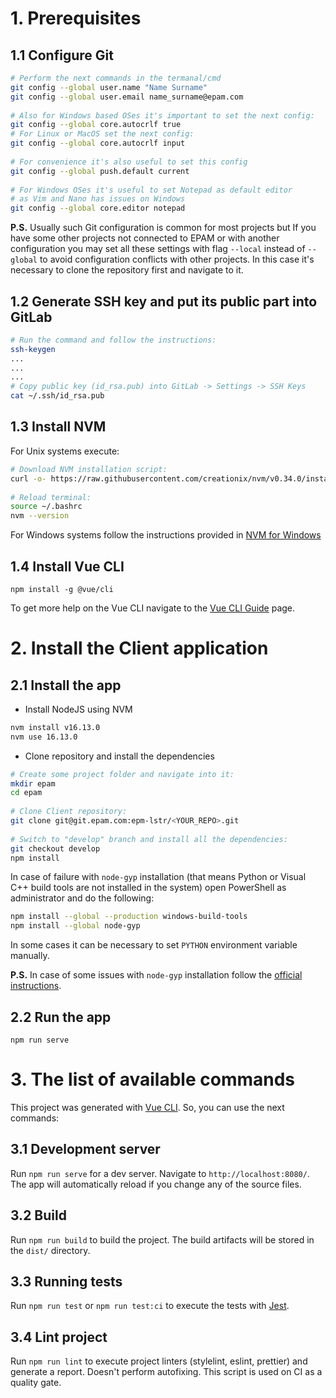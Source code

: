 # 1. Prerequisites
## 1.1 Configure Git

```bash
# Perform the next commands in the termanal/cmd
git config --global user.name "Name Surname"
git config --global user.email name_surname@epam.com
 
# Also for Windows based OSes it's important to set the next config:
git config --global core.autocrlf true
# For Linux or MacOS set the next config:
git config --global core.autocrlf input
 
# For convenience it's also useful to set this config
git config --global push.default current
 
# For Windows OSes it's useful to set Notepad as default editor
# as Vim and Nano has issues on Windows
git config --global core.editor notepad
```

**P.S.** Usually such Git configuration is common for most projects but If you have some other projects not connected to EPAM or with another configuration you may set all these settings with flag `--local` instead of `--global` to avoid configuration conflicts with other projects. In this case it's necessary to clone the repository first and navigate to it.

## 1.2 Generate SSH key and put its public part into GitLab

```bash
# Run the command and follow the instructions:
ssh-keygen
...
...
...
# Copy public key (id_rsa.pub) into GitLab -> Settings -> SSH Keys
cat ~/.ssh/id_rsa.pub
```


## 1.3 Install NVM

For Unix systems execute:

```bash
# Download NVM installation script:
curl -o- https://raw.githubusercontent.com/creationix/nvm/v0.34.0/install.sh | bash
 
# Reload terminal:
source ~/.bashrc
nvm --version
```
For Windows systems follow the instructions provided in [NVM for Windows](https://github.com/coreybutler/nvm-windows)

## 1.4 Install Vue CLI

```
npm install -g @vue/cli
```
To get more help on the Vue CLI navigate to the [Vue CLI Guide](https://cli.vuejs.org/) page.

# 2. Install the Client application
## 2.1 Install the app

- Install NodeJS using NVM

```bash
nvm install v16.13.0
nvm use 16.13.0
```

- Clone repository and install the dependencies

```bash
# Create some project folder and navigate into it:
mkdir epam
cd epam
 
# Clone Client repository:
git clone git@git.epam.com:epm-lstr/<YOUR_REPO>.git
 
# Switch to "develop" branch and install all the dependencies:
git checkout develop
npm install
```

In case of failure with `node-gyp` installation (that means Python or Visual C++ build tools are not installed in the system) open PowerShell as administrator and do the following:

```bash
npm install --global --production windows-build-tools
npm install --global node-gyp
```

In some cases it can be necessary to set `PYTHON` environment variable manually.
    
**P.S.** In case of some issues with `node-gyp` installation follow the [official instructions](https://github.com/nodejs/node-gyp#on-windows).

## 2.2 Run the app
```
npm run serve

```

# 3. The list of available commands

This project was generated with [Vue CLI](https://cli.vuejs.org/guide/). So, you can use the next commands:

## 3.1 Development server

Run `npm run serve` for a dev server. Navigate to `http://localhost:8080/`. The app will automatically reload if you change any of the source files.


## 3.2 Build

Run `npm run build` to build the project. The build artifacts will be stored in the `dist/` directory.

## 3.3 Running tests

Run `npm run test` or `npm run test:ci` to execute the tests with [Jest](https://jestjs.io/docs/getting-started).

## 3.4 Lint project

Run `npm run lint` to execute project linters (stylelint, eslint, prettier) and generate a report. Doesn't perform autofixing. This script is used on CI as a quality gate.
